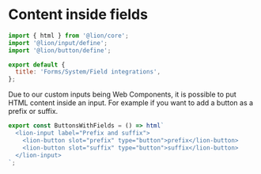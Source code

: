 [//]: # 'AUTO INSERT HEADER PREPUBLISH'

# Content inside fields

```js script
import { html } from '@lion/core';
import '@lion/input/define';
import '@lion/button/define';

export default {
  title: 'Forms/System/Field integrations',
};
```

Due to our custom inputs being Web Components, it is possible to put HTML content inside an input.
For example if you want to add a button as a prefix or suffix.

```js preview-story
export const ButtonsWithFields = () => html`
  <lion-input label="Prefix and suffix">
    <lion-button slot="prefix" type="button">prefix</lion-button>
    <lion-button slot="suffix" type="button">suffix</lion-button>
  </lion-input>
`;
```
